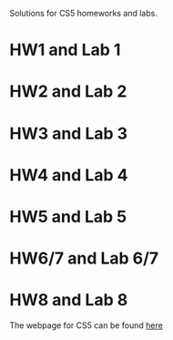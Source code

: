 Solutions for CS5 homeworks and labs. 
# HW1 and Lab 1
# HW2 and Lab 2
# HW3 and Lab 3
# HW4 and Lab 4
# HW5 and Lab 5
# HW6/7 and Lab 6/7
# HW8 and Lab 8

The webpage for CS5 can be found [here](https://www.google.com](https://www.cs.hmc.edu/twiki/bin/view/CS5/WebHome)https://www.cs.hmc.edu/twiki/bin/view/CS5/WebHome)
